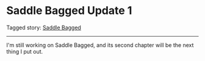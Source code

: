 # Saddle Bagged Update 1

Tagged story: [Saddle Bagged](https://www.fimfiction.net/story/417037/saddle-bagged)

***

I'm still working on Saddle Bagged, and its second chapter will be the next thing I put out.
